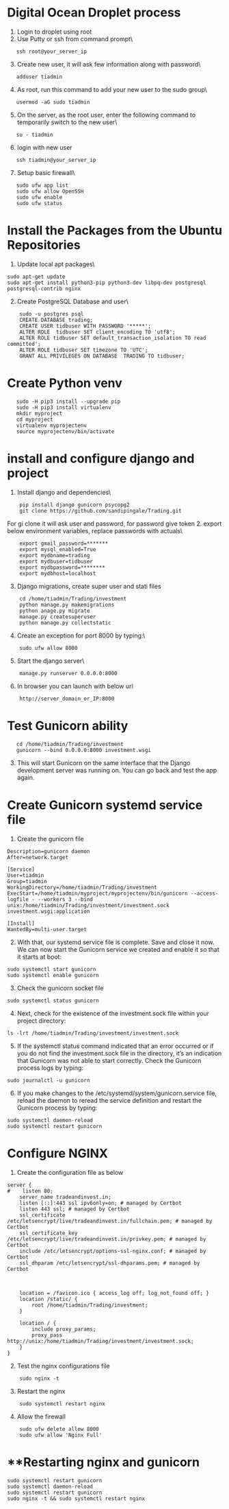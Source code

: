 # **Digital Ocean Droplet process**
1. Login to droplet using root 
2. Use Putty or ssh from command prompt\
 ```
    ssh root@your_server_ip
 ```
 3. Create new user, it will ask few information along with password\
 ```
    adduser tiadmin
 ```
 4. As root, run this command to add your new user to the sudo group\
 ```
    usermod -aG sudo tiadmin
 ```
 5. On the server, as the root user, enter the following command to temporarily switch to the new user\
 ```
    su - tiadmin
 ```
 6. login with new user
 ```
    ssh tiadmin@your_server_ip
 ```
 7. Setup basic firewall\
 ```
    sudo ufw app list
    sudo ufw allow OpenSSH
    sudo ufw enable
    sudo ufw status
```

# **Install the Packages from the Ubuntu Repositories**
1. Update local apt packages\
```
sudo apt-get update
sudo apt-get install python3-pip python3-dev libpq-dev postgresql postgresql-contrib nginx
```
2. Create PostgreSQL Database and user\
``` 
    sudo -u postgres psql
    CREATE DATABASE trading;
    CREATE USER tidbuser WITH PASSWORD '*****';
    ALTER ROLE  tidbuser SET client_encoding TO 'utf8';
    ALTER ROLE tidbuser SET default_transaction_isolation TO read committed';
    ALTER ROLE tidbuser SET timezone TO 'UTC';
    GRANT ALL PRIVILEGES ON DATABASE  TRADING TO tidbuser;
```

# **Create Python venv**
 ```
    sudo -H pip3 install --upgrade pip
    sudo -H pip3 install virtualenv
    mkdir myproject
    cd myproject
    virtualenv myprojectenv
    source myprojectenv/bin/activate
 ```

# **install and configure django and project**
1. Install django and dependencies\
``` 
    pip install django gunicorn psycopg2
    git clone https://github.com/sandipingale/Trading.git
```
For gi clone it will ask user and password, for password give token
2. export below environment variables, replace passwords with actuals\
```
    export gmail_password=*******
    export mysql_enabled=True
    export mydbname=trading
    export mydbuser=tidbuser
    export mydbpassword=********
    export mydbhost=localhost
```
3. Django migrations, create super user and stati files
```
    cd /home/tiadmin/Trading/investment
    python manage.py makemigrations
    python anage.py migrate
    manage.py createsuperuser 
    python manage.py collectstatic
```
4. Create an exception for port 8000 by typing:\
```
    sudo ufw allow 8000
```
5. Start the django server\
```
    manage.py runserver 0.0.0.0:8000
```
6. In browser you can launch with below url
```
    http://server_domain_or_IP:8000
```

# **Test Gunicorn ability**
 ```
    cd /home/tiadmin/Trading/investment
    gunicorn --bind 0.0.0.0:8000 investment.wsgi
```
3. This will start Gunicorn on the same interface that the Django development server was running on. You can go back and test the app again.

# **Create Gunicorn systemd service file**
1. Create the gunicorn file
```[Unit]
Description=gunicorn daemon
After=network.target

[Service]
User=tiadmin
Group=tiadmin
WorkingDirectory=/home/tiadmin/Trading/investment
ExecStart=/home/tiadmin/myproject/myprojectenv/bin/gunicorn --access-logfile - --workers 3 --bind unix:/home/tiadmin/Trading/investment/investment.sock investment.wsgi:application

[Install]
WantedBy=multi-user.target
```
2. With that, our systemd service file is complete. Save and close it now. We can now start the Gunicorn service we created and enable it so that it starts at boot:
```
sudo systemctl start gunicorn
sudo systemctl enable gunicorn
```
3. Check the gunicorn socket file
```
sudo systemctl status gunicorn
```

4. Next, check for the existence of the investment.sock file within your project directory:
```
ls -lrt /home/tiadmin/Trading/investment/investment.sock
```

5. If the systemctl status command indicated that an error occurred or if you do not find the investment.sock file in the directory, it’s an indication that Gunicorn was not able to start correctly. Check the Gunicorn process logs by typing:
```
sudo journalctl -u gunicorn
```
6. If you make changes to the /etc/systemd/system/gunicorn.service file, reload the daemon to reread the service definition and restart the Gunicorn process by typing:
```
sudo systemctl daemon-reload
sudo systemctl restart gunicorn
```

# **Configure NGINX**
1. Create the configuration file as below
```
server {
#    listen 80;
    server_name tradeandinvest.in;
    listen [::]:443 ssl ipv6only=on; # managed by Certbot
    listen 443 ssl; # managed by Certbot
    ssl_certificate /etc/letsencrypt/live/tradeandinvest.in/fullchain.pem; # managed by Certbot
    ssl_certificate_key /etc/letsencrypt/live/tradeandinvest.in/privkey.pem; # managed by Certbot
    include /etc/letsencrypt/options-ssl-nginx.conf; # managed by Certbot
    ssl_dhparam /etc/letsencrypt/ssl-dhparams.pem; # managed by Certbot



    location = /favicon.ico { access_log off; log_not_found off; }
    location /static/ {
        root /home/tiadmin/Trading/investment;
    }

    location / {
        include proxy_params;
        proxy_pass http://unix:/home/tiadmin/Trading/investment/investment.sock;
    }
}
```
2. Test the nginx configurations file
```
    sudo nginx -t
```

3. Restart the nginx 
```
    sudo systemctl restart nginx
```

4. Allow the firewall
```
    sudo ufw delete allow 8000
    sudo ufw allow 'Nginx Full'
```

# **Restarting nginx and gunicorn
```
sudo systemctl restart gunicorn
sudo systemctl daemon-reload
sudo systemctl restart gunicorn
sudo nginx -t && sudo systemctl restart nginx
```








